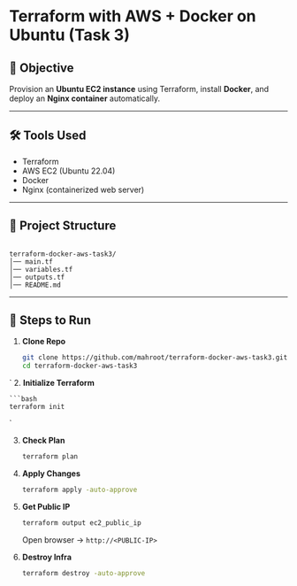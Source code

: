 # Terraform with AWS + Docker on Ubuntu (Task 3)

## 🎯 Objective
Provision an **Ubuntu EC2 instance** using Terraform, install **Docker**, and deploy an **Nginx container** automatically.

---

## 🛠️ Tools Used
- Terraform
- AWS EC2 (Ubuntu 22.04)
- Docker
- Nginx (containerized web server)

---

## 📂 Project Structure
```

terraform-docker-aws-task3/
│── main.tf
│── variables.tf
│── outputs.tf
│── README.md

````

---

## 🚀 Steps to Run

1. **Clone Repo**
   ```bash
   git clone https://github.com/mahroot/terraform-docker-aws-task3.git
   cd terraform-docker-aws-task3
`
2. **Initialize Terraform**

    ```bash
    terraform init
   `


   
3. **Check Plan**

   ```bash
   terraform plan
   ```

4. **Apply Changes**

   ```bash
   terraform apply -auto-approve
   ```

5. **Get Public IP**

   ```bash
   terraform output ec2_public_ip
   ```

   Open browser → `http://<PUBLIC-IP>` 

6. **Destroy Infra**

   ```bash
   terraform destroy -auto-approve
   ```

